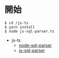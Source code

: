 # 開始
```
$ cd /js-ts
$ yarn install
$ node js-sql-parser.ts
```

- js-ts
  - [node-sql-parser](https://github.com/taozhi8833998/node-sql-parser)
  - [js-sql-parser](https://github.com/JavaScriptor/js-sql-parser)